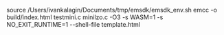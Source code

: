 source /Users/ivankalagin/Documents/tmp/emsdk/emsdk_env.sh
emcc -o build/index.html testmini.c minilzo.c -O3 -s WASM=1 -s NO_EXIT_RUNTIME=1 --shell-file template.html